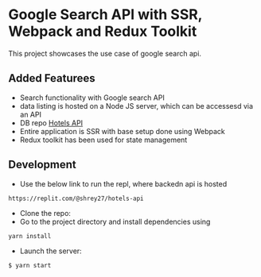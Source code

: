 # Google Search API with SSR, Webpack and Redux Toolkit

This project showcases the use case of google search api.

## Added Featurees

- Search functionality with Google search API
- data listing is hosted on a Node JS server, which can be accessesd via an API
- DB repo [Hotels API](https://github.com/shrey27/Hotels-Database/tree/main)
- Entire application is SSR with base setup done using Webpack
- Redux toolkit has been used for state management

## Development

- Use the below link to run the repl, where backedn api is hosted
```
https://replit.com/@shrey27/hotels-api
```
- Clone the repo:
- Go to the project directory and install dependencies using 
``` 
yarn install
```
- Launch the server:
```bash
$ yarn start
```
